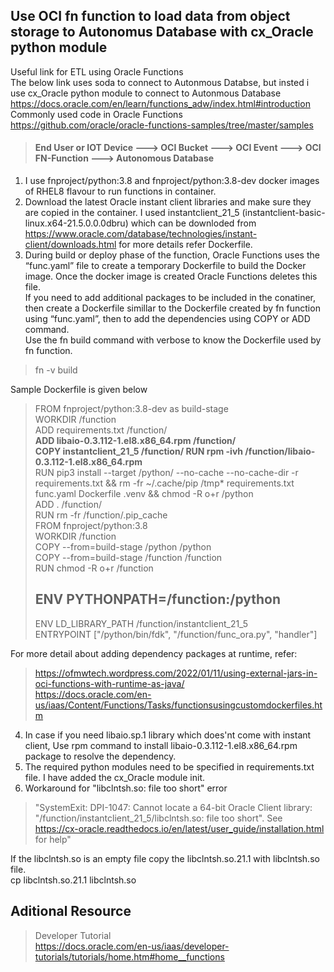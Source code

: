 
## Use OCI fn function to load data from object storage to Autonomus Database with cx_Oracle python module
Useful link for ETL using Oracle Functions  
The below link uses soda to connect to Autonmous Databse, but insted i use cx_Oracle python module to connect to Autonmous Database  
https://docs.oracle.com/en/learn/functions_adw/index.html#introduction  
Commonly used code in Oracle Functions  
https://github.com/oracle/oracle-functions-samples/tree/master/samples  


> #### End User or IOT Device ---> OCI Bucket ---> OCI Event ---> OCI FN-Function ---> Autonomous Database  
 

1. I use fnproject/python:3.8 and fnproject/python:3.8-dev docker images of RHEL8 flavour to run functions in container.    
3. Download the latest Oracle instant client libraries and make sure they are copied in the container. I used instantclient_21_5 (instantclient-basic-linux.x64-21.5.0.0.0dbru) which can be downloded from https://www.oracle.com/database/technologies/instant-client/downloads.html for more details refer Dockerfile.  
4. During build or deploy phase of the function, Oracle Functions uses the “func.yaml” file to create a temporary Dockerfile to build the Docker image. Once the docker image is created Oracle Functions deletes this file.  
If you need to add additional packages to be included in the conatiner, then create a Dockerfile simillar to the Dockerfile created by fn function using “func.yaml”, then to add the dependencies using COPY or ADD command.   
Use the fn build command with verbose to know the Dockerfile used by fn function.
> fn -v build

Sample Dockerfile is given below

> FROM fnproject/python:3.8-dev as build-stage  
> WORKDIR /function  
> ADD requirements.txt /function/  
> **ADD libaio-0.3.112-1.el8.x86_64.rpm /function/    
> COPY instantclient_21_5 /function/
> RUN rpm -ivh /function/libaio-0.3.112-1.el8.x86_64.rpm**  
> RUN pip3 install --target /python/  --no-cache --no-cache-dir -r requirements.txt && rm -fr ~/.cache/pip /tmp* requirements.txt func.yaml Dockerfile .venv && chmod -R o+r /python  
> ADD . /function/  
> RUN rm -fr /function/.pip_cache  
> FROM fnproject/python:3.8  
> WORKDIR /function  
> COPY --from=build-stage /python /python   
> COPY --from=build-stage /function /function  
> RUN chmod -R o+r /function  
> ## ENV PYTHONPATH=/function:/python  
> ENV LD_LIBRARY_PATH /function/instantclient_21_5  
> ENTRYPOINT ["/python/bin/fdk", "/function/func_ora.py", "handler"]  

For more detail about adding dependency packages at runtime, refer:
> https://ofmwtech.wordpress.com/2022/01/11/using-external-jars-in-oci-functions-with-runtime-as-java/  
> https://docs.oracle.com/en-us/iaas/Content/Functions/Tasks/functionsusingcustomdockerfiles.htm

4. In case if you need libaio.sp.1 library which does'nt come with instant client, Use rpm command to install libaio-0.3.112-1.el8.x86_64.rpm package to resolve the dependency.  
5. The required python modules need to be specified in requirements.txt file. I have added the cx_Oracle module init.
6. Workaround for "libclntsh.so: file too short" error
> "SystemExit: DPI-1047: Cannot locate a 64-bit Oracle Client library: \"/function/instantclient_21_5/libclntsh.so: file too short\". See https://cx-oracle.readthedocs.io/en/latest/user_guide/installation.html for help"    

If the libclntsh.so is an empty file copy the libclntsh.so.21.1 with libclntsh.so file.   
cp libclntsh.so.21.1 libclntsh.so

## Aditional Resource  
> Developer Tutorial  
> https://docs.oracle.com/en-us/iaas/developer-tutorials/tutorials/home.htm#home__functions
